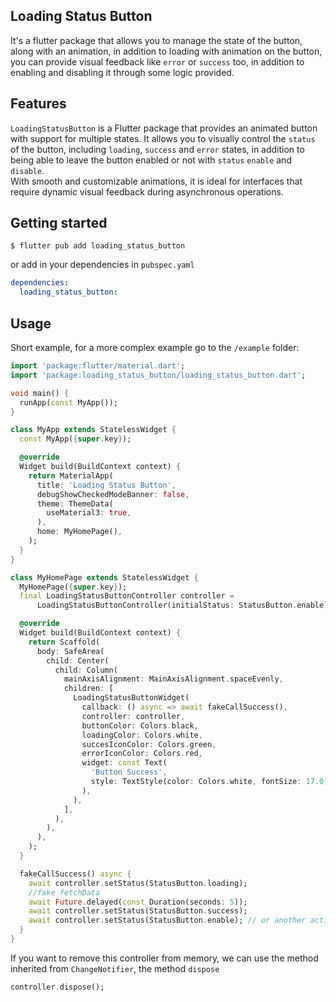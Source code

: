## Loading Status Button

It's a flutter package that allows you to manage the state of the button, along with an animation, in addition to loading with animation on the button, you can provide visual feedback like `error` or `success` too, in addition to enabling and disabling it through some logic provided.

## Features

`LoadingStatusButton` is a Flutter package that provides an animated button with support for multiple states. It allows you to visually control the `status` of the button, including `loading`, `success` and `error` states, in addition to being able to leave the button enabled or not with `status` `enable` and `disable`.  
With smooth and customizable animations, it is ideal for interfaces that require dynamic visual feedback during asynchronous operations.

## Getting started

```
$ flutter pub add loading_status_button
```
or add in your dependencies in `pubspec.yaml`  
```yaml
dependencies:
  loading_status_button:
```

## Usage

Short example, for a more complex example go to the `/example` folder:  
```dart
import 'package:flutter/material.dart';
import 'package:loading_status_button/loading_status_button.dart';

void main() {
  runApp(const MyApp());
}

class MyApp extends StatelessWidget {
  const MyApp({super.key});

  @override
  Widget build(BuildContext context) {
    return MaterialApp(
      title: 'Loading Status Button',
      debugShowCheckedModeBanner: false,
      theme: ThemeData(
        useMaterial3: true,
      ),
      home: MyHomePage(),
    );
  }
}

class MyHomePage extends StatelessWidget {
  MyHomePage({super.key});
  final LoadingStatusButtonController controller =
      LoadingStatusButtonController(initialStatus: StatusButton.enable);

  @override
  Widget build(BuildContext context) {
    return Scaffold(
      body: SafeArea(
        child: Center(
          child: Column(
            mainAxisAlignment: MainAxisAlignment.spaceEvenly,
            children: [
              LoadingStatusButtonWidget(
                callback: () async => await fakeCallSuccess(),
                controller: controller,
                buttonColor: Colors.black,
                loadingColor: Colors.white,
                succesIconColor: Colors.green,
                errorIconColor: Colors.red,
                widget: const Text(
                  'Button Success',
                  style: TextStyle(color: Colors.white, fontSize: 17.0),
                ),
              ),
            ],
          ),
        ),
      ),
    );
  }

  fakeCallSuccess() async {
    await controller.setStatus(StatusButton.loading);
    //fake fetchData
    await Future.delayed(const Duration(seconds: 5));
    await controller.setStatus(StatusButton.success);
    await controller.setStatus(StatusButton.enable); // or another action, example navigate to another page after success
  }
}
```
If you want to remove this controller from memory, we can use the method inherited from `ChangeNotifier`, the method `dispose`  
```dart
controller.dispose();
```


